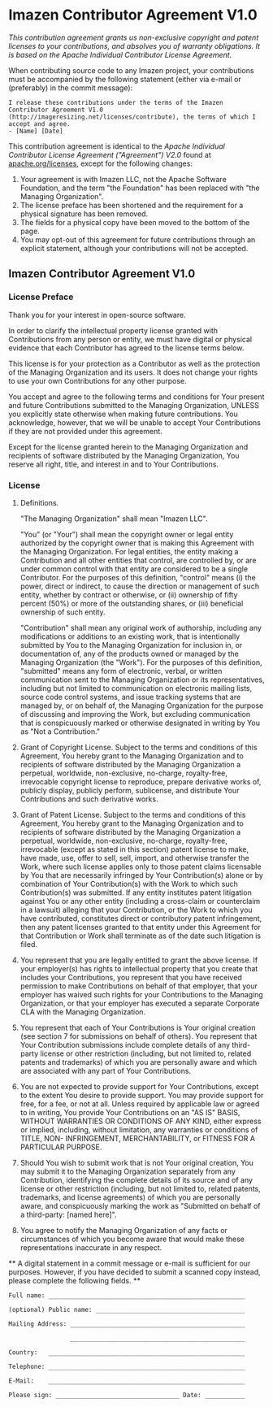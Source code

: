 # Imazen Contributor Agreement V1.0

*This contribution agreement grants us non-exclusive copyright and patent licenses to your contributions, and absolves you of warranty obligations. It is based on the Apache Individual Contributor License Agreement.*

When contributing source code to any Imazen project, your contributions must be accompanied by the following statement (either via e-mail or (preferably) in the commit message):

    I release these contributions under the terms of the Imazen Contributor Agreement V1.0 
    (http://imageresizing.net/licenses/contribute), the terms of which I accept and agree.
    - [Name] [Date]


This contribution agreement is identical to the *Apache Individual Contributor License Agreement ("Agreement") V2.0* found at [apache.org/licenses](http://www.apache.org/licenses/), except for the following changes:

1. Your agreement is with Imazen LLC, not the Apache Software Foundation, and the term "the Foundation" has been replaced with "the Managing Organization".
2. The license preface has been shortened and the requirement for a physical signature has been removed.
3. The fields for a physical copy have been moved to the bottom of the page.
4. You may opt-out of this agreement for future contributions through an explicit statement, although your contributions will not be accepted.

## Imazen Contributor Agreement V1.0


### License Preface

Thank you for your interest in open-source software. 

In order to clarify the intellectual property license
granted with Contributions from any person or entity, we must have digital
or physical evidence that each Contributor has agreed to the license terms below.

This license is for your protection as a Contributor as
well as the protection of the Managing Organization and its users. It does not
change your rights to use your own Contributions for any other purpose.

You accept and agree to the following terms and conditions for Your
present and future Contributions submitted to the Managing Organization, 
UNLESS you explicitly state otherwise when making future contributions.  You acknowledge, however,
that we will be unable to accept Your Contributions if they are not provided under this agreement.

Except for the license granted herein to the Managing Organization and recipients of
software distributed by the Managing Organization, You reserve all right, title,
and interest in and to Your Contributions.

### License

1. Definitions.

   "The Managing Organization" shall mean "Imazen LLC".

   "You" (or "Your") shall mean the copyright owner or legal entity
   authorized by the copyright owner that is making this Agreement
   with the Managing Organization. For legal entities, the entity making a
   Contribution and all other entities that control, are controlled
   by, or are under common control with that entity are considered to
   be a single Contributor. For the purposes of this definition,
   "control" means (i) the power, direct or indirect, to cause the
   direction or management of such entity, whether by contract or
   otherwise, or (ii) ownership of fifty percent (50%) or more of the
   outstanding shares, or (iii) beneficial ownership of such entity.

   "Contribution" shall mean any original work of authorship,
   including any modifications or additions to an existing work, that
   is intentionally submitted by You to the Managing Organization for inclusion
   in, or documentation of, any of the products owned or managed by
   the Managing Organization (the "Work"). For the purposes of this definition,
   "submitted" means any form of electronic, verbal, or written
   communication sent to the Managing Organization or its representatives,
   including but not limited to communication on electronic mailing
   lists, source code control systems, and issue tracking systems that
   are managed by, or on behalf of, the Managing Organization for the purpose of
   discussing and improving the Work, but excluding communication that
   is conspicuously marked or otherwise designated in writing by You
   as "Not a Contribution."

2. Grant of Copyright License. Subject to the terms and conditions of
   this Agreement, You hereby grant to the Managing Organization and to
   recipients of software distributed by the Managing Organization a perpetual,
   worldwide, non-exclusive, no-charge, royalty-free, irrevocable
   copyright license to reproduce, prepare derivative works of,
   publicly display, publicly perform, sublicense, and distribute Your
   Contributions and such derivative works.

3. Grant of Patent License. Subject to the terms and conditions of
   this Agreement, You hereby grant to the Managing Organization and to
   recipients of software distributed by the Managing Organization a perpetual,
   worldwide, non-exclusive, no-charge, royalty-free, irrevocable
   (except as stated in this section) patent license to make, have
   made, use, offer to sell, sell, import, and otherwise transfer the
   Work, where such license applies only to those patent claims
   licensable by You that are necessarily infringed by Your
   Contribution(s) alone or by combination of Your Contribution(s)
   with the Work to which such Contribution(s) was submitted. If any
   entity institutes patent litigation against You or any other entity
   (including a cross-claim or counterclaim in a lawsuit) alleging
   that your Contribution, or the Work to which you have contributed,
   constitutes direct or contributory patent infringement, then any
   patent licenses granted to that entity under this Agreement for
   that Contribution or Work shall terminate as of the date such
   litigation is filed.

4. You represent that you are legally entitled to grant the above
   license. If your employer(s) has rights to intellectual property
   that you create that includes your Contributions, you represent
   that you have received permission to make Contributions on behalf
   of that employer, that your employer has waived such rights for
   your Contributions to the Managing Organization, or that your employer has
   executed a separate Corporate CLA with the Managing Organization.

5. You represent that each of Your Contributions is Your original
   creation (see section 7 for submissions on behalf of others).  You
   represent that Your Contribution submissions include complete
   details of any third-party license or other restriction (including,
   but not limited to, related patents and trademarks) of which you
   are personally aware and which are associated with any part of Your
   Contributions.

6. You are not expected to provide support for Your Contributions,
   except to the extent You desire to provide support. You may provide
   support for free, for a fee, or not at all. Unless required by
   applicable law or agreed to in writing, You provide Your
   Contributions on an "AS IS" BASIS, WITHOUT WARRANTIES OR CONDITIONS
   OF ANY KIND, either express or implied, including, without
   limitation, any warranties or conditions of TITLE, NON-
   INFRINGEMENT, MERCHANTABILITY, or FITNESS FOR A PARTICULAR PURPOSE.

7. Should You wish to submit work that is not Your original creation,
   You may submit it to the Managing Organization separately from any
   Contribution, identifying the complete details of its source and of
   any license or other restriction (including, but not limited to,
   related patents, trademarks, and license agreements) of which you
   are personally aware, and conspicuously marking the work as
   "Submitted on behalf of a third-party: [named here]".

8. You agree to notify the Managing Organization of any facts or circumstances of
   which you become aware that would make these representations
   inaccurate in any respect.

** A digital statement in a commit message or e-mail is sufficient for our purposes. However, if you have decided to submit a scanned copy instead, please complete the following fields. **


    Full name: ______________________________________________________

    (optional) Public name: _________________________________________

    Mailing Address: ________________________________________________

                     ________________________________________________

    Country:   ______________________________________________________

    Telephone: ______________________________________________________

    E-Mail:    ______________________________________________________

    Please sign: __________________________________ Date: ___________
